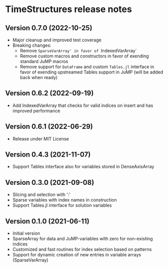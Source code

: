 TimeStructures release notes
===================================


Version 0.7.0 (2022-10-25)
--------------------------
* Major cleanup and improved test coverage
* Breaking changes:
    - Remove `SparseVarArray' in favor of `IndexedVarArray`
    - Remove custom macros and constructors in favor of exending standard JuMP macros
    - Remove support for `DataFrame` and custom `Tables.jl` interface in favor of exending upstreamed Tables support in JuMP (will be added back when ready)

Version 0.6.2 (2022-09-19)
--------------------------
* Add IndexedVarArray that checks for valid indices on insert and has improved performance

Version 0.6.1 (2022-06-29)
--------------------------
* Release under MIT License

Version 0.4.3 (2021-11-07)
--------------------------
* Support Tables interface also for variables stored in DenseAxisArray

Version 0.3.0 (2021-09-08)
--------------------------
* Slicing and selection with ':'
* Sparse variables with index names in construction
* Support Tables.jl interface for solution variables

Version 0.1.0 (2021-06-11)
--------------------------
* Initial version
* SparseArray for data and JuMP-variables with zero for non-existing indices
* Customized and fast routines for index selection based on patterns
* Support for dynamic creation of new entries in variable arrays (SparseVarArray) 

